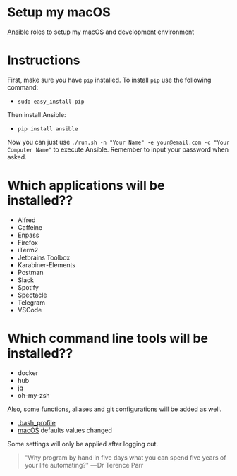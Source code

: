 # Setup my macOS

[Ansible](https://docs.ansible.com/ansible/latest/index.html) roles to setup my macOS and development environment

# Instructions

First, make sure you have `pip` installed. To install `pip` use the following command:

* `sudo easy_install pip`

Then install Ansible:

* `pip install ansible`

Now you can just use `./run.sh -n "Your Name" -e your@email.com -c "Your Computer Name"` to execute Ansible.
Remember to input your password when asked.

# Which applications will be installed??

* Alfred
* Caffeine
* Enpass
* Firefox
* iTerm2
* Jetbrains Toolbox
* Karabiner-Elements
* Postman
* Slack
* Spotify
* Spectacle
* Telegram
* VSCode

# Which command line tools will be installed??

* docker
* hub
* jq
* oh-my-zsh

Also, some functions, aliases and git configurations will be added as well.

* [.bash_profile](https://github.com/pietrocaselani/setup-my-mac/blob/master/roles/bash-profile/files/bash_profile.sh)
* [macOS](https://github.com/pietrocaselani/setup-my-mac/blob/master/roles/osx-defaults/files/macos_defaults.sh) defaults values changed

Some settings will only be applied after logging out.

> "Why program by hand in five days what you can spend five years of your life automating?"
> — Dr Terence Parr
